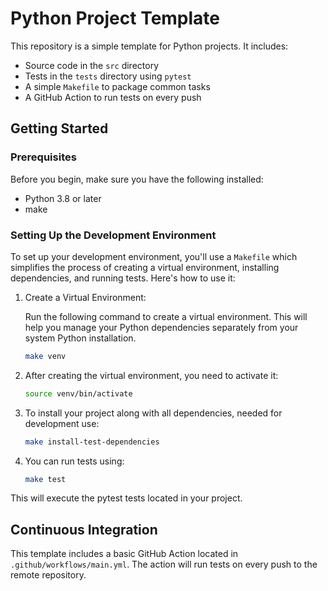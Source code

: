 # Python Project Template

This repository is a simple template for Python projects. It includes:

- Source code in the `src` directory
- Tests in the `tests` directory using `pytest`
- A simple `Makefile` to package common tasks
- A GitHub Action to run tests on every push

## Getting Started

### Prerequisites

Before you begin, make sure you have the following installed:

- Python 3.8 or later
- make

### Setting Up the Development Environment

To set up your development environment, you'll use a `Makefile` which simplifies the process of creating a virtual environment, installing dependencies, and running tests. Here's how to use it:

1. Create a Virtual Environment:

   Run the following command to create a virtual environment. This will help you manage your Python dependencies separately from your system Python installation.

   ```bash
   make venv
   ```

2. After creating the virtual environment, you need to activate it:

   ```bash
   source venv/bin/activate
   ```

3. To install your project along with all dependencies, needed for development use:

   ```bash
   make install-test-dependencies
   ```

4. You can run tests using:

   ```bash
   make test
   ```

This will execute the pytest tests located in your project.

## Continuous Integration

This template includes a basic GitHub Action located in `.github/workflows/main.yml`. The action will run tests on every push to the remote repository.
